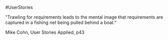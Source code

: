 #UserStories

"Trawling for requirements leads to the mental image that requirements are captured in a fishing net being pulled behind a boat."

Mike Cohn, User Stories Applied, p43